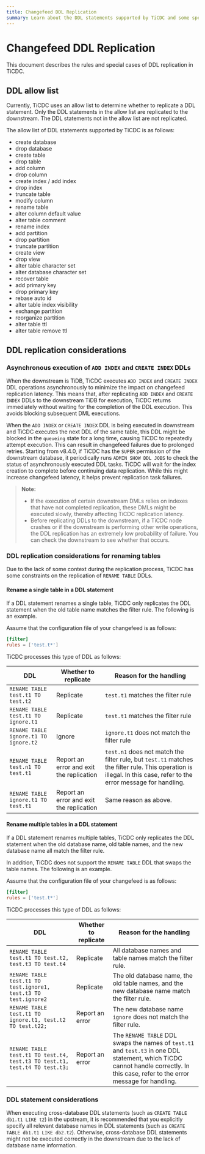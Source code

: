 ```yaml
---
title: Changefeed DDL Replication
summary: Learn about the DDL statements supported by TiCDC and some special cases.
---
```


# Changefeed DDL Replication

This document describes the rules and special cases of DDL replication in TiCDC.

## DDL allow list

Currently, TiCDC uses an allow list to determine whether to replicate a DDL statement. Only the DDL statements in the allow list are replicated to the downstream. The DDL statements not in the allow list are not replicated.

The allow list of DDL statements supported by TiCDC is as follows:

- create database
- drop database
- create table
- drop table
- add column
- drop column
- create index / add index
- drop index
- truncate table
- modify column
- rename table
- alter column default value
- alter table comment
- rename index
- add partition
- drop partition
- truncate partition
- create view
- drop view
- alter table character set
- alter database character set
- recover table
- add primary key
- drop primary key
- rebase auto id
- alter table index visibility
- exchange partition
- reorganize partition
- alter table ttl
- alter table remove ttl

## DDL replication considerations

### Asynchronous execution of `ADD INDEX` and `CREATE INDEX` DDLs

When the downstream is TiDB, TiCDC executes `ADD INDEX` and `CREATE INDEX` DDL operations asynchronously to minimize the impact on changefeed replication latency. This means that, after replicating `ADD INDEX` and `CREATE INDEX` DDLs to the downstream TiDB for execution, TiCDC returns immediately without waiting for the completion of the DDL execution. This avoids blocking subsequent DML executions.

When the `ADD INDEX` or `CREATE INDEX` DDL is being executed in downstream and TiCDC executes the next DDL of the same table, this DDL might be blocked in the `queueing` state for a long time, causing TiCDC to repeatedly attempt execution. This can result in changefeed failures due to prolonged retries. Starting from v8.4.0, if TiCDC has the `SUPER` permission of the downstream database, it periodically runs `ADMIN SHOW DDL JOBS` to check the status of asynchronously executed DDL tasks. TiCDC will wait for the index creation to complete before continuing data replication. While this might increase changefeed latency, it helps prevent replication task failures.

> **Note:**
>
> - If the execution of certain downstream DMLs relies on indexes that have not completed replication, these DMLs might be executed slowly, thereby affecting TiCDC replication latency.
> - Before replicating DDLs to the downstream, if a TiCDC node crashes or if the downstream is performing other write operations, the DDL replication has an extremely low probability of failure. You can check the downstream to see whether that occurs.

### DDL replication considerations for renaming tables

Due to the lack of some context during the replication process, TiCDC has some constraints on the replication of `RENAME TABLE` DDLs.

#### Rename a single table in a DDL statement

If a DDL statement renames a single table, TiCDC only replicates the DDL statement when the old table name matches the filter rule. The following is an example.

Assume that the configuration file of your changefeed is as follows:

```toml
[filter]
rules = ['test.t*']
```

TiCDC processes this type of DDL as follows:

| DDL | Whether to replicate | Reason for the handling |
| --- | --- | --- |
| `RENAME TABLE test.t1 TO test.t2` | Replicate | `test.t1` matches the filter rule |
| `RENAME TABLE test.t1 TO ignore.t1` | Replicate | `test.t1` matches the filter rule |
| `RENAME TABLE ignore.t1 TO ignore.t2` | Ignore | `ignore.t1` does not match the filter rule |
| `RENAME TABLE test.n1 TO test.t1` | Report an error and exit the replication | `test.n1` does not match the filter rule, but `test.t1` matches the filter rule. This operation is illegal. In this case, refer to the error message for handling. |
| `RENAME TABLE ignore.t1 TO test.t1` | Report an error and exit the replication | Same reason as above. |

#### Rename multiple tables in a DDL statement

If a DDL statement renames multiple tables, TiCDC only replicates the DDL statement when the old database name, old table names, and the new database name all match the filter rule.

In addition, TiCDC does not support the `RENAME TABLE` DDL that swaps the table names. The following is an example.

Assume that the configuration file of your changefeed is as follows:

```toml
[filter]
rules = ['test.t*']
```

TiCDC processes this type of DDL as follows:

| DDL | Whether to replicate | Reason for the handling |
| --- | --- | --- |
| `RENAME TABLE test.t1 TO test.t2, test.t3 TO test.t4` | Replicate | All database names and table names match the filter rule. |
| `RENAME TABLE test.t1 TO test.ignore1, test.t3 TO test.ignore2` | Replicate | The old database name, the old table names, and the new database name match the filter rule. |
| `RENAME TABLE test.t1 TO ignore.t1, test.t2 TO test.t22;` | Report an error | The new database name `ignore` does not match the filter rule. |
| `RENAME TABLE test.t1 TO test.t4, test.t3 TO test.t1, test.t4 TO test.t3;` | Report an error | The `RENAME TABLE` DDL swaps the names of `test.t1` and `test.t3` in one DDL statement, which TiCDC cannot handle correctly. In this case, refer to the error message for handling. |

### DDL statement considerations

When executing cross-database DDL statements (such as `CREATE TABLE db1.t1 LIKE t2`) in the upstream, it is recommended that you explicitly specify all relevant database names in DDL statements (such as `CREATE TABLE db1.t1 LIKE db2.t2`). Otherwise, cross-database DDL statements might not be executed correctly in the downstream due to the lack of database name information.
